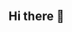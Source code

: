## Hi there 👋

<!--
**justinww04/justinww04** is a ✨ _special_ ✨ repository because its `README.md` (this file) appears on your GitHub profile.

Hey, My name is Justin Whitman and I am a soon to be graduate of BloomTech. I am a fullstack developer am and I am ready to get out there and start working. I believe that on the job work experience is where you learn the real skills so I hope to find a company once I am graduated that will give me the chance to show what I got. 


I have all of the fundemental skills such as programming, databases, debugging, problem-solving and many more that it takes to be a software developer, but I am excited to learn more and become better while working for a company that wants to see me succeed.
